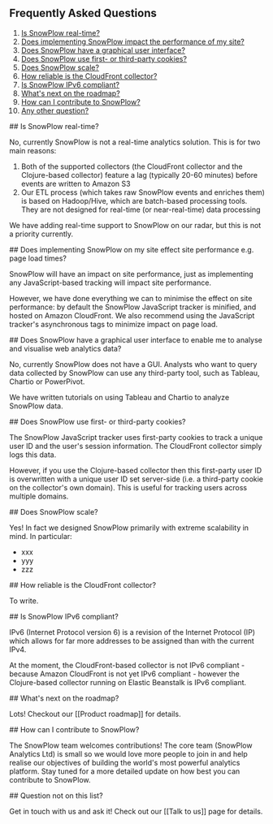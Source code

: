 ## Frequently Asked Questions

1. [Is SnowPlow real-time?](#rt)
2. [Does implementing SnowPlow impact the performance of my site?](#performance)
3. [Does SnowPlow have a graphical user interface?](#gui)
4. [Does SnowPlow use first- or third-party cookies?](#cookies)
5. [Does SnowPlow scale?](#scalability)
6. [How reliable is the CloudFront collector?](#cfreliability)
7. [Is SnowPlow IPv6 compliant?](#ipv6)
8. [What's next on the roadmap?](#roadmap)
9. [How can I contribute to SnowPlow?](#contribute)
10. [Any other question?](#otherq)

<a name="rt"/>
## Is SnowPlow real-time?

No, currently SnowPlow is not a real-time analytics solution. This is for two main reasons:

1. Both of the supported collectors (the CloudFront collector and the Clojure-based collector) feature a lag (typically 20-60 minutes) before events are written to Amazon S3
2. Our ETL process (which takes raw SnowPlow events and enriches them) is based on Hadoop/Hive, which are batch-based processing tools. They are not designed for real-time (or near-real-time) data processing

We have adding real-time support to SnowPlow on our radar, but this is not a priority currently.

<a name="performance"/>
## Does implementing SnowPlow on my site effect site performance e.g. page load times?

SnowPlow will have an impact on site performance, just as implementing any JavaScript-based tracking will impact site performance.

However, we have done everything we can to minimise the effect on site performance: by default the SnowPlow JavaScript tracker is minified, and hosted on Amazon CloudFront. We also recommend using the JavaScript tracker's asynchronous tags to minimize impact on page load.

<a name="gui"/>
## Does SnowPlow have a graphical user interface to enable me to analyse and visualise web analytics data?

No, currently SnowPlow does not have a GUI. Analysts who want to query data collected by SnowPlow can use any third-party tool, such as Tableau, Chartio or PowerPivot.

We have written tutorials on using Tableau and Chartio to analyze SnowPlow data.

<a name="cookies"/>
## Does SnowPlow use first- or third-party cookies?

The SnowPlow JavaScript tracker uses first-party cookies to track a unique user ID and the user's session information. The CloudFront collector simply logs this data.

However, if you use the Clojure-based collector then this first-party user ID is overwritten with a unique user ID set server-side (i.e. a third-party cookie on the collector's own domain). This is useful for tracking users across multiple domains.

<a name="scalability"/>
## Does SnowPlow scale?

Yes! In fact we designed SnowPlow primarily with extreme scalability in mind. In particular:

* xxx
* yyy
* zzz

<a name="cfreliability"/>
## How reliable is the CloudFront collector?

To write.

<a name="ipv6"/>
## Is SnowPlow IPv6 compliant?

IPv6 (Internet Protocol version 6) is a revision of the Internet Protocol (IP) which allows for far more addresses to be assigned than with the current IPv4.

At the moment, the CloudFront-based collector is not IPv6 compliant - because Amazon CloudFront is not yet IPv6 compliant - however the Clojure-based collector running on Elastic Beanstalk is IPv6 compliant.

<a name="roadmap"/>
## What's next on the roadmap?

Lots! Checkout our [[Product roadmap]] for details.

<a name="contribute" />
## How can I contribute to SnowPlow?

The SnowPlow team welcomes contributions! The core team (SnowPlow Analytics Ltd) is small so we would love more people to join in and help realise our objectives of building the world's most powerful analytics platform. Stay tuned for a more detailed update on how best you can contribute to SnowPlow. 

<a name="otherq">
## Question not on this list?

Get in touch with us and ask it! Check out our [[Talk to us]] page for details.